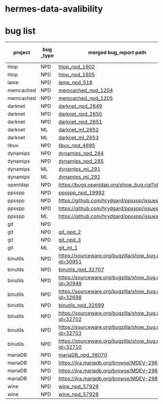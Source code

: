 # hermes-data-avalibility

# bug list

| project   | bug _type | merged bug_report path                       | bug_report URL                                        | status    | merged bug number |
| --------- | --------- | -------------------------------------------- | ----------------------------------------------------- | --------- | ----------------- |
| htop      | NPD       | [htop_npd_1602](bug_report/htop/1.json) | https://github.com/htop-dev/htop/issues/1602          | confirmed | 2                 |
| htop      | NPD       | [htop_npd_1605](bug_report/htop/2.json)      | https://github.com/htop-dev/htop/issues/1605          | confirmed | 2                 |
| lame      | NPD       | [lame_npd_518](bug_report/lame/1.json)      | https://sourceforge.net/p/lame/bugs/518/              |           | 1                 |
| memcached | NPD       | [memcached_npd_1204](bug_report/memcached/1.json)      | https://github.com/memcached/memcached/issues/1204    | deny      | 1                 |
| memcached | NPD       | [memcached_npd_1205](bug_report/memcached/2.json)      | https://github.com/memcached/memcached/issues/1205    | confirmed | 1                 |
| darknet   | NPD       | [darknet_npd_2649](bug_report/darknet/npd_1.json)      | https://github.com/pjreddie/darknet/issues/2649       |           | 1                 |
| darknet   | NPD       | [darknet_npd_2650](bug_report/darknet/npd_2.json)      | https://github.com/pjreddie/darknet/issues/2650       |           | 1                 |
| darknet   | NPD       | [darknet_npd_2651](bug_report/darknet/npd_3.json)      | https://github.com/pjreddie/darknet/issues/2651       |           | 1                 |
| darknet   | ML        | [darknet_ml_2652](bug_report/darknet/ml_1.json)      | https://github.com/pjreddie/darknet/issues/2652       |           | 2                 |
| darknet   | ML        | [darknet_ml_2653](bug_report/darknet/ml_2.json)       | https://github.com/pjreddie/darknet/issues/2653       |           | 1                 |
| libuv     | NPD       | [libuv_npd_4695](bug_report/libuv/npd_1.json)      | https://github.com/libuv/libuv/issues/4695            | confirmed |                   |
| dynamips  | NPD       | [dynamips_npd_284](bug_report/dynamips/npd_1.json)      | https://github.com/GNS3/dynamips/issues/284           |           | 1                 |
| dynamips  | NPD       | [dynamips_npd_285](bug_report/dynamips/npd_2.json)      | https://github.com/GNS3/dynamips/issues/285           |           | 2                 |
| dynamips  | ML        | [dynamips_ml_291](bug_report/dynamips/ml_1.json)       | https://github.com/GNS3/dynamips/issues/291           |           | 1                 |
| dynamips  | ML        | [dynamips_ml_292](bug_report/dynamips/ml_1.json)        | https://github.com/GNS3/dynamips/issues/292           |           | 1                 |
| openldap  | NPD       | https://bugs.openldap.org/show_bug.cgi?id=9904  | https://bugs.openldap.org/show_bug.cgi?id=9904        | confirmed | 1                 |
| ppsspp    | NPD       | [ppsspp_npd_19992](bug_report/ppsspp/npd_1.json)      | https://github.com/hrydgard/ppsspp/issues/19992       |           | 2                 |
| ppsspp    | NPD       | https://github.com/hrydgard/ppsspp/issues/20064   | https://github.com/hrydgard/ppsspp/issues/20064       | confirmed | 1                 |
| ppsspp    | NPD       | https://github.com/hrydgard/ppsspp/issues/20069   | https://github.com/hrydgard/ppsspp/issues/20069       | confirmed | 1                 |
| ppsspp    | ML        | https://github.com/hrydgard/ppsspp/issues/20048   | https://github.com/hrydgard/ppsspp/issues/20048       | confirmed | 1                 |
| git       | NPD       |                                              | [git_npd_1](bug_report/git/git_npd_1.png)             | deny      | 2                 |
| git       | NPD       | [git_npd_2](bug_report/git/git_npd_2.png)    | [git_npd_2](bug_report/git/git_npd_2.png)             | confirmed | 1                 |
| git       | NPD       | [git_npd_3](bug_report/git/git_npd_3.png)    | [git_npd_3](bug_report/git/git_npd_3.png)             | confirmed | 1                 |
| git       | ML        | [git_ml_1](bug_report/git/git_ml_1.png)      | [git_ml_1](bug_report/git/git_ml_1.png)               | confirmed | 1                 |
| binutils  | NPD       | https://sourceware.org/bugzilla/show_bug.cgi?id=30951      | https://sourceware.org/bugzilla/show_bug.cgi?id=30951 | confirmed | 1                 |
| binutils  | NPD       | [binutils_npd_32707](bug_report/binutils/npd_1.json)           | https://sourceware.org/bugzilla/show_bug.cgi?id=32707 | confirmed | 9                 |
| binutils  | NPD       | https://sourceware.org/bugzilla/show_bug.cgi?id=30949      | https://sourceware.org/bugzilla/show_bug.cgi?id=30949 | confirmed | 1                 |
| binutils  | NPD       | https://sourceware.org/bugzilla/show_bug.cgi?id=32698      | https://sourceware.org/bugzilla/show_bug.cgi?id=32698 | confirmed | 1                 |
| binutils  | NPD       | [binutils_npd_32699](bug_report/binutils/npd_2.json)      | https://sourceware.org/bugzilla/show_bug.cgi?id=32699 | deny      | 2                 |
| binutils  | NPD       | https://sourceware.org/bugzilla/show_bug.cgi?id=32702      | https://sourceware.org/bugzilla/show_bug.cgi?id=32702 | deny      | 1                 |
| binutils  | NPD       | https://sourceware.org/bugzilla/show_bug.cgi?id=32703      | https://sourceware.org/bugzilla/show_bug.cgi?id=32703 | confirmed | 1                 |
| binutils  | NPD       | https://sourceware.org/bugzilla/show_bug.cgi?id=32710      | https://sourceware.org/bugzilla/show_bug.cgi?id=32710 | confirmed | 1                 |
| mariaDB   | NPD       | [mariaDB_npd_36070](bug_report/mariaDB/npd_1.json)       | https://jira.mariadb.org/browse/MDEV-36070            | deny      | 2                 |
| mariaDB   | NPD       | https://jira.mariadb.org/browse/MDEV-29643      | https://jira.mariadb.org/browse/MDEV-29643            | confirmed | 1                 |
| mariaDB   | NPD       | https://jira.mariadb.org/browse/MDEV-29644      | https://jira.mariadb.org/browse/MDEV-29644            | confirmed | 1                 |
| mariaDB   | NPD       | https://jira.mariadb.org/browse/MDEV-29881      | https://jira.mariadb.org/browse/MDEV-29881            | confirmed | 1                 |
| wine      | NPD       | [wine_npd_57929](bug_report/wine/1.json)                                             | https://bugs.winehq.org/show_bug.cgi?id=57929         | deny      | 1                 |
| wine      | NPD       | [wine_npd_57928](bug_report/wine/2.json)                                             | https://bugs.winehq.org/show_bug.cgi?id=57928         |           | 3                 |

